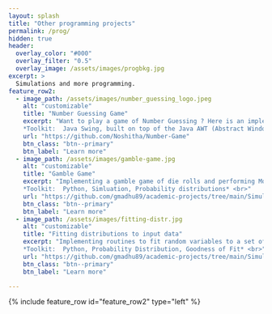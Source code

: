 ```yaml
---
layout: splash
title: "Other programming projects"
permalink: /prog/
hidden: true
header:
  overlay_color: "#000"
  overlay_filter: "0.5"
  overlay_image: /assets/images/progbkg.jpg
excerpt: >
  Simulations and more programming.
feature_row2:
  - image_path: /assets/images/number_guessing_logo.jpeg
    alt: "customizable"
    title: "Number Guessing Game"
    excerpt: "Want to play a game of Number Guessing ? Here is an implementation using Java. <br><br>
    *Toolkit:  Java Swing, built on top of the Java AWT (Abstract Window Toolkit)* <br>"
    url: "https://github.com/Noshitha/Number-Game"
    btn_class: "btn--primary"
    btn_label: "Learn more"
  - image_path: /assets/images/gamble-game.jpg
    alt: "customizable"
    title: "Gamble Game"
    excerpt: "Implementing a gamble game of die rolls and performing Monte-Carlo simulation and distribution tests. <br><br>
    *Toolkit:  Python, Simluation, Probability distributions* <br>"
    url: "https://github.com/gmadhu89/academic-projects/tree/main/Simulation/Gamble_Game_Simulation"
    btn_class: "btn--primary"
    btn_label: "Learn more"
  - image_path: /assets/images/fitting-distr.jpg
    alt: "customizable"
    title: "Fitting distributions to input data"
    excerpt: "Implementing routines to fit random variables to a set of continous/ discrete probability distributions. <br><br>
    *Toolkit:  Python, Probability Distribution, Goodness of Fit* <br>"
    url: "https://github.com/gmadhu89/academic-projects/tree/main/Simulation/fitting-input-distributions"
    btn_class: "btn--primary"
    btn_label: "Learn more"

---
```

{% include feature_row id="feature_row2" type="left" %}
